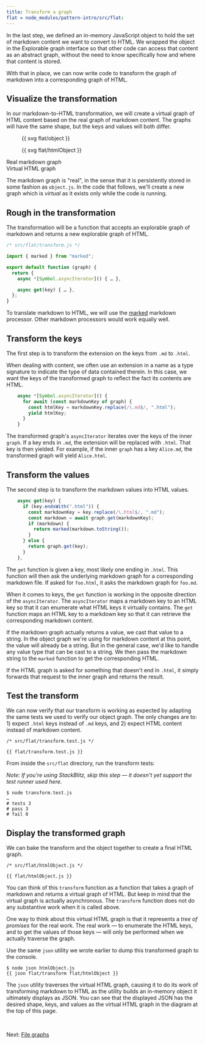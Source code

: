 ```yaml
---
title: Transform a graph
flat = node_modules/pattern-intro/src/flat:
---
```


In the last step, we defined an in-memory JavaScript object to hold the set of markdown content we want to convert to HTML. We wrapped the object in the Explorable graph interface so that other code can access that content as an abstract graph, without the need to know specifically how and where that content is stored.

With that in place, we can now write code to transform the graph of markdown into a corresponding graph of HTML.

## Visualize the transformation

In our markdown-to-HTML transformation, we will create a virtual graph of HTML content based on the real graph of markdown content. The graphs will have the same shape, but the keys and values will both differ.

<div class="sideBySide" style="grid-template-columns: 1fr 1.4fr;">
  <figure>
    {{ svg flat/object }}
  </figure>
  <figure>
    {{ svg flat/htmlObject }}
  </figure>
  <figcaption>Real markdown graph</figcaption>
  <figcaption>Virtual HTML graph</figcaption>
</div>

The markdown graph is "real", in the sense that it is persistently stored in some fashion as `object.js`. In the code that follows, we'll create a new graph which is _virtual_ as it exists only while the code is running.

## Rough in the transformation

The transformation will be a function that accepts an explorable graph of markdown and returns a new explorable graph of HTML.

```js
/* src/flat/transform.js */

import { marked } from "marked";

export default function (graph) {
  return {
    async *[Symbol.asyncIterator]() { … },

    async get(key) { … },
  };
}
```

To translate markdown to HTML, we will use the [marked](https://github.com/markedjs/marked) markdown processor. Other markdown processors would work equally well.

## Transform the keys

The first step is to transform the extension on the keys from `.md` to `.html`.

When dealing with content, we often use an extension in a name as a type signature to indicate the type of data contained therein. In this case, we want the keys of the transformed graph to reflect the fact its contents are HTML.

```js
    async *[Symbol.asyncIterator]() {
      for await (const markdownKey of graph) {
        const htmlKey = markdownKey.replace(/\.md$/, ".html");
        yield htmlKey;
      }
    }
```

The transformed graph's `asyncIterator` iterates over the keys of the inner `graph`. If a key ends in `.md`, the extension will be replaced with `.html`. That key is then yielded. For example, if the inner `graph` has a key `Alice.md`, the transformed graph will yield `Alice.html`.

## Transform the values

The second step is to transform the markdown values into HTML values.

```js
    async get(key) {
      if (key.endsWith(".html")) {
        const markdownKey = key.replace(/\.html$/, ".md");
        const markdown = await graph.get(markdownKey);
        if (markdown) {
          return marked(markdown.toString());
        }
      } else {
        return graph.get(key);
      }
    },
```

The `get` function is given a key, most likely one ending in `.html`. This function will then ask the underlying markdown graph for a corresponding markdown file. If asked for `foo.html`, it asks the markdown graph for `foo.md`.

When it comes to keys, the `get` function is working in the opposite direction of the `asyncIterator`. The `asyncIterator` maps a markdown key to an HTML key so that it can enumerate what HTML keys it virtually contains. The `get` function maps an HTML key to a markdown key so that it can retrieve the corresponding markdown content.

If the markdown graph actually returns a value, we cast that value to a string. In the object graph we're using for markdown content at this point, the value will already be a string. But in the general case, we'd like to handle any value type that can be cast to a string. We then pass the markdown string to the `marked` function to get the corresponding HTML.

If the HTML graph is asked for something that doesn't end in `.html`, it simply forwards that request to the inner graph and returns the result.

## Test the transform

We can now verify that our transform is working as expected by adapting the same tests we used to verify our object graph. The only changes are to: 1) expect `.html` keys instead of `.md` keys, and 2) expect HTML content instead of markdown content.

```{{'js'}}
/* src/flat/transform.test.js */

{{ flat/transform.test.js }}
```

<span class="tutorialStep"></span> From inside the `src/flat` directory, run the transform tests:

_Note: If you're using StackBlitz, skip this step — it doesn't yet support the test runner used here._

```console
$ node transform.test.js
…
# tests 3
# pass 3
# fail 0
```

## Display the transformed graph

We can bake the transform and the object together to create a final HTML graph.

```{{'js'}}
/* src/flat/htmlObject.js */

{{ flat/htmlObject.js }}
```

You can think of this `transform` function as a function that takes a graph of markdown and returns a virtual graph of HTML. But keep in mind that the virtual graph is actually asynchronous. The `transform` function does not do any substantive work when it is called above.

One way to think about this virtual HTML graph is that it represents a _tree of promises_ for the real work. The real work — to enumerate the HTML keys, and to get the values of those keys — will only be performed when we actually traverse the graph.

<span class="tutorialStep"></span> Use the same `json` utility we wrote earlier to dump this transformed graph to the console.

```console
$ node json htmlObject.js
{{ json flat/transform flat/htmlObject }}
```

The `json` utility traverses the virtual HTML graph, causing it to do its work of transforming markdown to HTML as the utility builds an in-memory object it ultimately displays as JSON. You can see that the displayed JSON has the desired shape, keys, and values as the virtual HTML graph in the diagram at the top of this page.

&nbsp;

Next: [File graphs](filesGraph.html)
